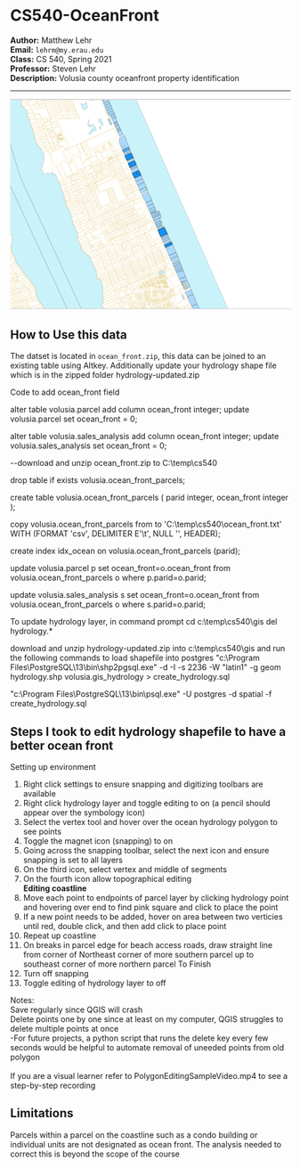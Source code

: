 # CS540-OceanFront
**Author:** Matthew Lehr<br>
**Email:** `lehrm@my.erau.edu`<br>
**Class:** CS 540, Spring 2021<br>
**Professor:** Steven Lehr<br>
**Description:** Volusia county oceanfront property identification<br>

---
![](cs_540_ocean_front_1.PNG)

## How to Use this data
The datset is located in `ocean_front.zip`, this data can be joined to an existing table using Altkey.
Additionally update your hydrology shape file which is in the zipped folder hydrology-updated.zip

Code to add ocean_front field

alter table volusia.parcel add column ocean_front integer;
update volusia.parcel set ocean_front = 0;

alter table volusia.sales_analysis add column ocean_front integer;
update volusia.sales_analysis set ocean_front = 0;

--download and unzip ocean_front.zip to C:\temp\cs540

drop table if exists volusia.ocean_front_parcels;

create table volusia.ocean_front_parcels (
parid integer,
ocean_front integer
);

copy volusia.ocean_front_parcels from to 'C:\temp\cs540\ocean_front.txt' WITH (FORMAT 'csv', DELIMITER E'\t', NULL '', HEADER);

create index idx_ocean on volusia.ocean_front_parcels (parid);

update volusia.parcel p set ocean_front=o.ocean_front from volusia.ocean_front_parcels o where p.parid=o.parid;

update volusia.sales_analysis s set ocean_front=o.ocean_front from volusia.ocean_front_parcels o where s.parid=o.parid;

To update hydrology layer, in command prompt
cd c:\temp\cs540\gis
del hydrology.*

download and unzip hydrology-updated.zip into c:\temp\cs540\gis
and run the following commands to load shapefile into postgres
"c:\Program Files\PostgreSQL\13\bin\shp2pgsql.exe" -d -I -s 2236 -W "latin1" -g geom hydrology.shp volusia.gis_hydrology > create_hydrology.sql

"c:\Program Files\PostgreSQL\13\bin\psql.exe" -U postgres -d spatial -f create_hydrology.sql


## Steps I took to edit hydrology shapefile to have a better ocean front
Setting up environment<br>
1. Right click settings to ensure snapping and digitizing toolbars are available
2. Right click hydrology layer and toggle editing to on (a pencil should appear over the symbology icon)
3. Select the vertex tool and hover over the ocean hydrology polygon to see points
4. Toggle the magnet icon (snapping) to on
5. Going across the snapping toolbar, select the next icon and ensure snapping is set to all layers
6. On the third icon, select vertex and middle of segments 
7. On the fourth icon allow topographical editing<br>
**Editing coastline**
8. Move each point to endpoints of parcel layer by clicking hydrology point and hovering over end to find pink square and click to place the point
9. If a new point needs to be added, hover on area between two verticies until red, double click, and then add click to place point
10. Repeat up coastline
11. On breaks in parcel edge for beach access roads, draw straight line from corner of Northeast corner of more southern parcel up to southeast corner of more northern parcel
To Finish
12. Turn off snapping 
13. Toggle editing of hydrology layer to off

Notes:<br>
Save regularly since QGIS will crash<br>
Delete points one by one since at least on my computer, QGIS struggles to delete multiple points at once<br>
  -For future projects, a python script that runs the delete key every few seconds would be helpful to automate removal of uneeded points from old polygon<br><br>
If you are a visual learner refer to PolygonEditingSampleVideo.mp4 to see a step-by-step recording

 ## Limitations
 Parcels within a parcel on the coastline such as a condo building or individual units are not designated as ocean front. The analysis needed to correct this is beyond the scope of the course
